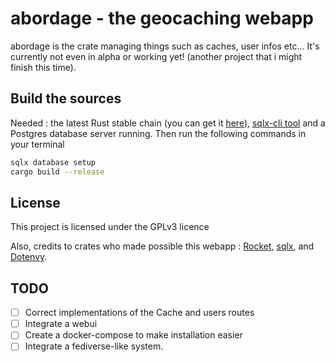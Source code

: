 # abordage - the geocaching webapp

abordage is the crate managing things such as caches, user infos etc... It's currently not even in alpha or working yet! (another project that i might finish this time).

## Build the sources

Needed : the latest Rust stable chain (you can get it [here](https://www.rust-lang.org/tools/install)), [sqlx-cli tool](https://crates.io/crates/sqlx-cli) and a Postgres database server running. Then run the following commands in your terminal

```bash
sqlx database setup
cargo build --release
```

## License

This project is licensed under the GPLv3 licence

Also, credits to crates who made possible this webapp : [Rocket](https://rocket.rs), [sqlx](https://github.com/launchbadge/sqlx), and [Dotenvy](https://github.com/nystudio107/dotenvy).

## TODO

- [ ] Correct implementations of the Cache and users routes
- [ ] Integrate a webui
- [ ] Create a docker-compose to make installation easier
- [ ] Integrate a fediverse-like system.
